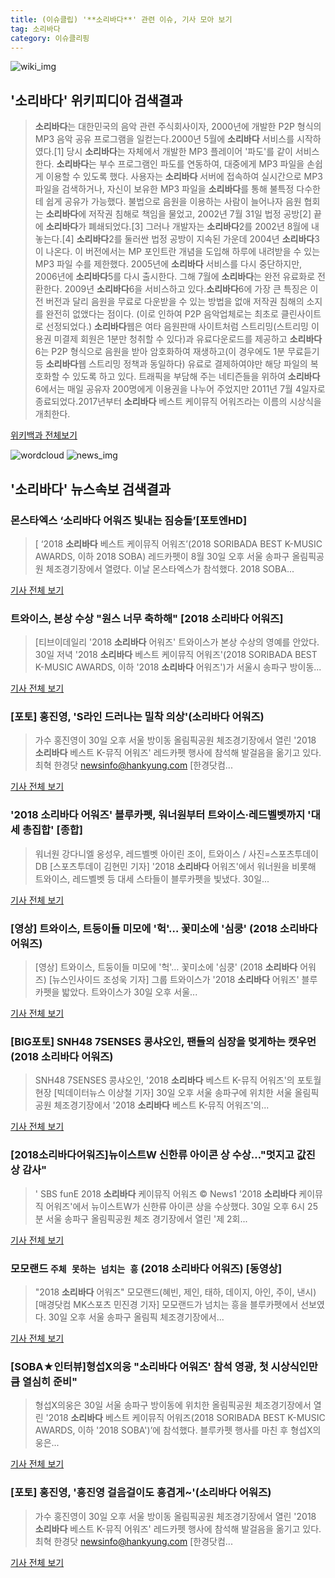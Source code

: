 ```yaml
---
title: (이슈클립) '**소리바다**' 관련 이슈, 기사 모아 보기
tag: 소리바다
category: 이슈클리핑
---
```

![wiki_img](https://user-images.githubusercontent.com/42597476/44503234-41136a80-a6d0-11e8-9071-6fc6418eafe4.png)
## **'**소리바다**'** 위키피디아 검색결과
>**소리바다**는 대한민국의 음악 관련 주식회사이자, 2000년에 개발한 P2P 형식의 MP3 음악 공유 프로그램을 일컫는다.2000년 5월에 **소리바다** 서비스를 시작하였다.[1] 당시 **소리바다**는 자체에서 개발한 MP3 플레이어 '파도'를 같이 서비스한다. **소리바다**는 부수 프로그램인 파도를 연동하여, 대중에게 MP3 파일을 손쉽게 이용할 수 있도록 했다. 사용자는 **소리바다** 서버에 접속하여 실시간으로 MP3 파일을 검색하거나, 자신이 보유한 MP3 파일을 **소리바다**를 통해 불특정 다수한테 쉽게 공유가 가능했다. 불법으로 음원을 이용하는 사람이 늘어나자 음원 협회는 **소리바다**에 저작권 침해로 책임을 물었고, 2002년 7월 31일 법정 공방[2] 끝에 **소리바다**가 폐쇄되었다.[3] 그러나 개발자는 **소리바다**2를 2002년 8월에 내놓는다.[4] **소리바다**2를 둘러싼 법정 공방이 지속된 가운데 2004년 **소리바다**3이 나온다. 이 버전에서는 MP 포인트란 개념을 도입해 하루에 내려받을 수 있는 MP3 파일 수를 제한했다. 2005년에 **소리바다** 서비스를 다시 중단하지만, 2006년에 **소리바다**5를 다시 출시한다. 그해 7월에 **소리바다**는 완전 유료화로 전환한다. 2009년 **소리바다**6을 서비스하고 있다.**소리바다**6에 가장 큰 특징은 이전 버전과 달리 음원을 무료로 다운받을 수 있는 방법을 없애 저작권 침해의 소지를 완전히 없앴다는 점이다. (이로 인하여 P2P 음악업체로는 최초로 클린사이트로 선정되었다.) **소리바다**웹은 여타 음원판매 사이트처럼 스트리밍(스트리밍 이용권 미결제 회원은 1분만 청취할 수 있다)과 유료다운로드를 제공하고 **소리바다**6는 P2P 형식으로 음원을 받아 암호화하여 재생하고(이 경우에도 1분 무료듣기 등 **소리바다**웹 스트리밍 정책과 동일하다) 유료로 결제하여야만 해당 파일의 복호화할 수 있도록 하고 있다. 트래픽을 부담해 주는 네티즌들을 위하여 **소리바다**6에서는 매일 공유자 200명에게 이용권을 나누어 주었지만 2011년 7월 4일자로 종료되었다.2017년부터 **소리바다** 베스트 케이뮤직 어워즈라는 이름의 시상식을 개최한다.

<a href="https://ko.wikipedia.org/wiki/소리바다" target="_blank">위키백과 전체보기</a>

![wordcloud](https://s3.ap-northeast-2.amazonaws.com/lyrics101-wordcloud/2018-08-30-1535628592.png)
![news_img](https://user-images.githubusercontent.com/42597476/44507050-1206f400-a6e4-11e8-8d98-7ffbfebb353f.png)
## **'**소리바다**'** 뉴스속보 검색결과
### 몬스타엑스 ‘**소리바다** 어워즈 빛내는 짐승돌’[포토엔HD]

>[ ‘2018 **소리바다** 베스트 케이뮤직 어워즈’(2018 SORIBADA BEST K-MUSIC AWARDS, 이하 2018 SOBA) 레드카펫이 8월 30일 오후 서울 송파구 올림픽공원 체조경기장에서 열렸다. 이날 몬스타엑스가 참석했다. 2018 SOBA...

<a href="http://www.newsen.com/news_view.php?uid=201808302016031810" target="_blank">기사 전체 보기</a>

### 트와이스, 본상 수상 "원스 너무 축하해" [2018 **소리바다** 어워즈]

>[티브이데일리 '2018 **소리바다** 어워즈' 트와이스가 본상 수상의 영예를 안았다. 30일 저녁 '2018 **소리바다** 베스트 케이뮤직 어워즈'(2018 SORIBADA BEST K-MUSIC AWARDS, 이하 '2018 **소리바다** 어워즈')가 서울시 송파구 방이동...

<a href="http://tvdaily.asiae.co.kr/read.php3?aid=15356277251390057010" target="_blank">기사 전체 보기</a>

### [포토] 홍진영, 'S라인 드러나는 밀착 의상'(**소리바다** 어워즈)

>가수 홍진영이 30일 오후 서울 방이동 올림픽공원 체조경기장에서 열린 '2018 **소리바다** 베스트 K-뮤직 어워즈' 레드카펫 행사에 참석해 발걸음을 옮기고 있다. 최혁 한경닷 newsinfo@hankyung.com [한경닷컴...

<a href="http://news.hankyung.com/article/201808305420H" target="_blank">기사 전체 보기</a>

### '2018 **소리바다** 어워즈' 블루카펫, 워너원부터 트와이스·레드벨벳까지 '대세 총집합' [종합]

>워너원 강다니엘 옹성우, 레드벨벳 아이린 조이, 트와이스 / 사진=스포츠투데이 DB [스포츠투데이 김현민 기자] '2018 **소리바다** 어워즈'에서 워너원을 비롯해 트와이스, 레드벨벳 등 대세 스타들이 블루카펫을 빛냈다. 30일...

<a href="http://stoo.asiae.co.kr/news/naver_view.htm?idxno=2018083019112861015" target="_blank">기사 전체 보기</a>

### [영상] 트와이스, 트둥이들 미모에 '헉'… 꽃미소에 '심쿵' (2018 **소리바다** 어워즈)

>[영상] 트와이스, 트둥이들 미모에 '헉'… 꽃미소에 '심쿵' (2018 **소리바다** 어워즈) [뉴스인사이드 조성욱 기자] 그룹 트와이스가 '2018 **소리바다** 어워즈' 블루카펫을 밟았다. 트와이스가 30일 오후 서울...

<a href="http://www.starseoultv.com/news/articleView.html?idxno=505766" target="_blank">기사 전체 보기</a>

### [BIG포토] SNH48 7SENSES 콩샤오인, 팬들의 심장을 멎게하는 캣우먼 (2018 **소리바다** 어워즈)

>SNH48 7SENSES 콩샤오인, '2018 **소리바다** 베스트 K-뮤직 어워즈'의 포토월 현장 [빅데이터뉴스 이상철 기자] 30일 오후 서울 송파구에 위치한 서울 올림픽공원 체조경기장에서 '2018 **소리바다** 베스트 K-뮤직 어워즈'의...

<a href="http://www.thebigdata.co.kr/view.php?ud=201808302010215295482b2d7606_23" target="_blank">기사 전체 보기</a>

### [2018**소리바다**어워즈]뉴이스트W 신한류 아이콘 상 수상…"멋지고 값진 상 감사"

>' SBS funE 2018 **소리바다** 케이뮤직 어워즈 © News1 '2018 **소리바다** 케이뮤직 어워즈'에서 뉴이스트W가 신한류 아이콘 상을 수상했다. 30일 오후 6시 25분 서울 송파구 올림픽공원 체조 경기장에서 열린 '제 2회...

<a href="http://news1.kr/articles/?3413337" target="_blank">기사 전체 보기</a>

### 모모랜드 `주체 못하는 넘치는 흥` (2018 **소리바다** 어워즈) [동영상]

>"2018 **소리바다** 어워즈" 모모랜드(혜빈, 제인, 태하, 데이지, 아인, 주이, 낸시) [매경닷컴 MK스포츠 민진경 기자] 모모랜드가 넘치는 흥을 블루카펫에서 선보였다. 30일 오후 서울 송파구 올림픽 체조경기장에서...

<a href="http://sports.mk.co.kr/view.php?year=2018&no=547635" target="_blank">기사 전체 보기</a>

### [SOBA★인터뷰]형섭X의웅 "**소리바다** 어워즈' 참석 영광, 첫 시상식인만큼 열심히 준비"

>형섭X의웅은 30일 서울 송파구 방이동에 위치한 올림픽공원 체조경기장에서 열린 '2018 **소리바다** 베스트 케이뮤직 어워즈(2018 SORIBADA BEST K-MUSIC AWARDS, 이하 '2018 SOBA')’에 참석했다. 블루카펫 행사를 마친 후 형섭X의웅은...

<a href="http://chicnews.mk.co.kr/article.php?aid=1535626521209073012" target="_blank">기사 전체 보기</a>

### [포토] 홍진영, '흥진영 걸음걸이도 흥겹게~'(**소리바다** 어워즈)

>가수 홍진영이 30일 오후 서울 방이동 올림픽공원 체조경기장에서 열린 '2018 **소리바다** 베스트 K-뮤직 어워즈' 레드카펫 행사에 참석해 발걸음을 옮기고 있다. 최혁 한경닷 newsinfo@hankyung.com [한경닷컴...

<a href="http://news.hankyung.com/article/201808305421H" target="_blank">기사 전체 보기</a>


